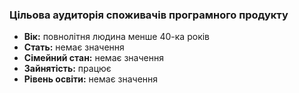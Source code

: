 ### **Цільова аудиторія споживачів програмного продукту**
- **Вік:** повнолітня людина менше 40-ка років
- **Стать:** немає значення
- **Сімейний стан:** немає значення 
- **Зайнятість:** працює
- **Рівень освіти:** немає значення 
